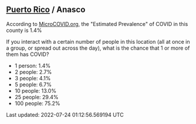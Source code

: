 
## [Puerto Rico](/united-states/puerto-rico) / Anasco

According to [MicroCOVID.org](http://microcovid.org),
the "Estimated Prevalence" of COVID in this county is 1.4%

If you interact with a certain number of people in this location
(all at once in a group, or spread out across the day), what is the chance that
1 or more of them has COVID?

- 1 person: 1.4%
- 2 people: 2.7%
- 3 people: 4.1%
- 5 people: 6.7%
- 10 people: 13.0%
- 25 people: 29.4%
- 100 people: 75.2%

Last updated: 2022-07-24 01:12:56.569194 UTC
